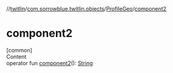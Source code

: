 //[twitlin](../../index.md)/[com.sorrowblue.twitlin.objects](../index.md)/[ProfileGeo](index.md)/[component2](component2.md)



# component2  
[common]  
Content  
operator fun [component2](component2.md)(): [String](https://kotlinlang.org/api/latest/jvm/stdlib/kotlin/-string/index.html)  



